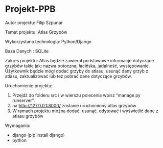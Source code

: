 # Projekt-PPB

Autor projektu: Filip Szpunar

Temat projektu: Atlas Grzybów

Wykorzystana technologia: Python/Django

Baza Danych : SQLite

Zakres projektu:
Atlas będzie zawierał podstawowe informacje dotyczące grzybów takie jak: nazwa potoczna, łacińska, jadalność, występowanie.
Użytkownik będzie mógł dodać grzyby do atlasu, usunąć dany grzyb z atlasu, zaktualizować lub też pobrać dane dotyczące grzybów.

Uruchomienie projektu: 

1. Przejdź do folderu src i w  wierszu polecenia wpisz "manage.py runserver".
2. na http://127.0.0.1:8000/ zostanie uruchomiony atlas grzybów
3. W ramach projektu można dodać, usunąć, edytować i wyświetlić dane z atlasu grzybów


Wymagania:
- django (pip install django)
- python

